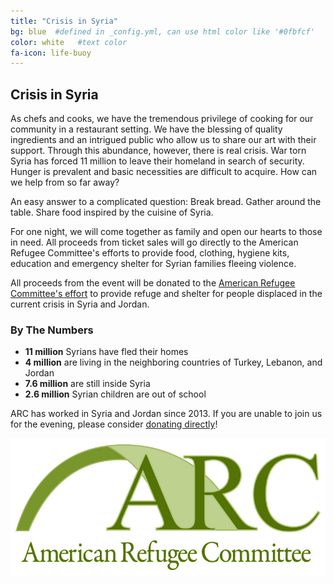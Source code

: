 ```yaml
---
title: "Crisis in Syria"
bg: blue  #defined in _config.yml, can use html color like '#0fbfcf'
color: white   #text color
fa-icon: life-buoy
---
```


## Crisis in Syria

As chefs and cooks, we have the tremendous privilege of cooking for our
community in a restaurant setting. We have the blessing of quality ingredients
and an intrigued public who allow us to share our art with their support.
Through this abundance, however, there is real crisis. War torn Syria has forced
11 million to leave their homeland in search of security. Hunger is prevalent
and basic necessities are difficult to acquire. How can we help from so far
away?

An easy answer to a complicated question: Break bread. Gather around the table.
Share food inspired by the cuisine of Syria.

For one night, we will come together as family and open our hearts to those in
need. All proceeds from ticket sales will go directly to the American Refugee
Committee's efforts to provide food, clothing, hygiene kits, education and
emergency shelter for Syrian families fleeing violence.

All proceeds from the event will be donated to the [American Refugee Committee's
effort](http://www.arcrelief.org/site/PageServer?pagename=programs_syria) to
provide refuge and shelter for people displaced in the current crisis in Syria
and Jordan.


### By The Numbers

* **11 million** Syrians have fled their homes
* **4 million** are living in the neighboring countries of Turkey, Lebanon, and Jordan
* **7.6 million** are still inside Syria
* **2.6 million** Syrian children are out of school

ARC has worked in Syria and Jordan since 2013. If you are unable to join us for
the evening, please consider [donating directly](https://secure2.convio.net/refc/site/Donation2?2561.donation=form1&idb=1387963094&df_id=2561&amp;df_id=2561&amp;DONATION_LEVEL_ID_SELECTED=1&amp;2561.donation=root)!

<a href="https://secure2.convio.net/refc/site/Donation2?2561.donation=form1&idb=1387963094&df_id=2561&amp;df_id=2561&amp;DONATION_LEVEL_ID_SELECTED=1&amp;2561.donation=root"><img src="img/arcLogo_pms5757.jpg" id="arcLogo"/></a>
